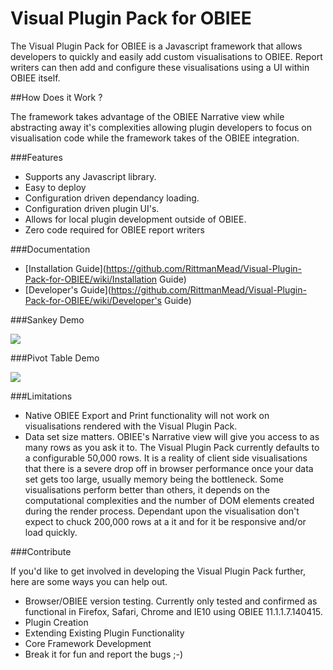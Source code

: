 # Visual Plugin Pack for OBIEE

The Visual Plugin Pack for OBIEE is a Javascript framework that allows developers to quickly and easily add custom visualisations to OBIEE. Report writers can then add and configure these visualisations using a UI within OBIEE itself.

##How Does it Work ?

The framework takes advantage of the OBIEE Narrative view while abstracting away it's complexities allowing plugin developers to focus on visualisation code while the framework takes of the OBIEE integration. 

###Features

* Supports any Javascript library.
* Easy to deploy
* Configuration driven dependancy loading.
* Configuration driven plugin UI's.
* Allows for local plugin development outside of OBIEE.
* Zero code required for OBIEE report writers

###Documentation

* [Installation Guide](https://github.com/RittmanMead/Visual-Plugin-Pack-for-OBIEE/wiki/Installation Guide)
* [Developer's Guide](https://github.com/RittmanMead/Visual-Plugin-Pack-for-OBIEE/wiki/Developer's Guide)

###Sankey Demo

![](https://cloud.githubusercontent.com/assets/4244838/7195502/9100f9dc-e4b8-11e4-84a8-ccf40b3b084a.gif)

###Pivot Table Demo

![](https://cloud.githubusercontent.com/assets/4244838/7195501/91005dba-e4b8-11e4-8d79-58f26900bb31.gif)

###Limitations

* Native OBIEE Export and Print functionality will not work on visualisations rendered with the Visual Plugin Pack. 
* Data set size matters. OBIEE's Narrative view will give you access to as many rows as you ask it to. The Visual Plugin Pack currently defaults to a configurable 50,000 rows. It is a reality of client side visualisations that there is a severe drop off in browser performance once your data set gets too large, usually memory being the bottleneck. Some visualisations perform better than others, it depends on the computational complexities and the number of DOM elements created during the render process. Dependant upon the visualisation don't expect to chuck 200,000 rows at a it and for it be responsive and/or load quickly.

###Contribute

If you'd like to get involved in developing the Visual Plugin Pack further, here are some ways you can help out.

* Browser/OBIEE version testing. Currently only tested and confirmed as functional in Firefox, Safari, Chrome and IE10 using OBIEE 11.1.1.7.140415.
* Plugin Creation
* Extending Existing Plugin Functionality
* Core Framework Development
* Break it for fun and report the bugs ;-)


